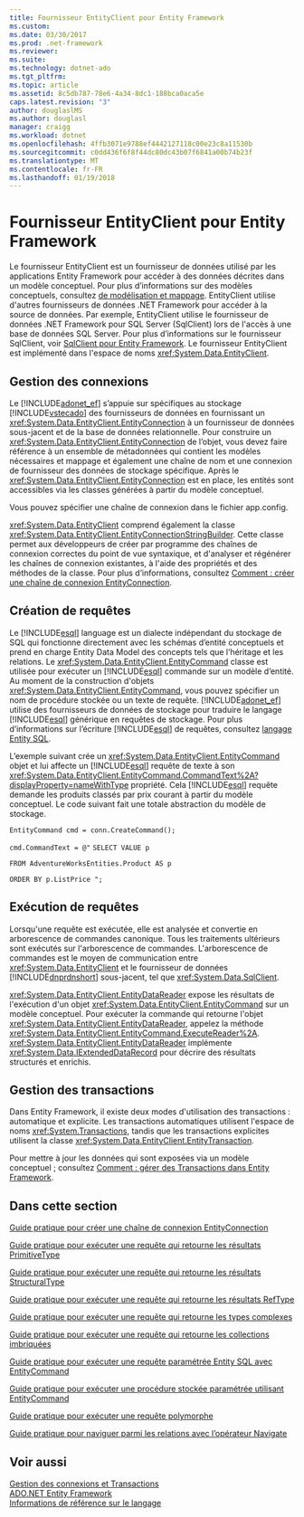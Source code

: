 ```yaml
---
title: Fournisseur EntityClient pour Entity Framework
ms.custom: 
ms.date: 03/30/2017
ms.prod: .net-framework
ms.reviewer: 
ms.suite: 
ms.technology: dotnet-ado
ms.tgt_pltfrm: 
ms.topic: article
ms.assetid: 8c5db787-78e6-4a34-8dc1-188bca0aca5e
caps.latest.revision: "3"
author: douglaslMS
ms.author: douglasl
manager: craigg
ms.workload: dotnet
ms.openlocfilehash: 4ffb3071e9788ef4442127118c00e23c8a11530b
ms.sourcegitcommit: c0dd436f6f8f44dc80dc43b07f6841a00b74b23f
ms.translationtype: MT
ms.contentlocale: fr-FR
ms.lasthandoff: 01/19/2018
---
```

# <a name="entityclient-provider-for-the-entity-framework"></a>Fournisseur EntityClient pour Entity Framework
Le fournisseur EntityClient est un fournisseur de données utilisé par les applications Entity Framework pour accéder à des données décrites dans un modèle conceptuel. Pour plus d’informations sur des modèles conceptuels, consultez [de modélisation et mappage](../../../../../docs/framework/data/adonet/ef/modeling-and-mapping.md). EntityClient utilise d'autres fournisseurs de données .NET Framework pour accéder à la source de données. Par exemple, EntityClient utilise le fournisseur de données .NET Framework pour SQL Server (SqlClient) lors de l'accès à une base de données SQL Server. Pour plus d’informations sur le fournisseur SqlClient, voir [SqlClient pour Entity Framework](../../../../../docs/framework/data/adonet/ef/sqlclient-for-the-entity-framework.md). Le fournisseur EntityClient est implémenté dans l'espace de noms <xref:System.Data.EntityClient>.  
  
## <a name="managing-connections"></a>Gestion des connexions  
 Le [!INCLUDE[adonet_ef](../../../../../includes/adonet-ef-md.md)] s’appuie sur spécifiques au stockage [!INCLUDE[vstecado](../../../../../includes/vstecado-md.md)] des fournisseurs de données en fournissant un <xref:System.Data.EntityClient.EntityConnection> à un fournisseur de données sous-jacent et de la base de données relationnelle. Pour construire un <xref:System.Data.EntityClient.EntityConnection> de l’objet, vous devez faire référence à un ensemble de métadonnées qui contient les modèles nécessaires et mappage et également une chaîne de nom et une connexion de fournisseur des données de stockage spécifique. Après le <xref:System.Data.EntityClient.EntityConnection> est en place, les entités sont accessibles via les classes générées à partir du modèle conceptuel.  
  
 Vous pouvez spécifier une chaîne de connexion dans le fichier app.config.  
  
 <xref:System.Data.EntityClient> comprend également la classe <xref:System.Data.EntityClient.EntityConnectionStringBuilder>. Cette classe permet aux développeurs de créer par programme des chaînes de connexion correctes du point de vue syntaxique, et d'analyser et régénérer les chaînes de connexion existantes, à l'aide des propriétés et des méthodes de la classe. Pour plus d’informations, consultez [Comment : créer une chaîne de connexion EntityConnection](../../../../../docs/framework/data/adonet/ef/how-to-build-an-entityconnection-connection-string.md).  
  
## <a name="creating-queries"></a>Création de requêtes  
 Le [!INCLUDE[esql](../../../../../includes/esql-md.md)] language est un dialecte indépendant du stockage de SQL qui fonctionne directement avec les schémas d’entité conceptuels et prend en charge Entity Data Model des concepts tels que l’héritage et les relations. Le <xref:System.Data.EntityClient.EntityCommand> classe est utilisée pour exécuter un [!INCLUDE[esql](../../../../../includes/esql-md.md)] commande sur un modèle d’entité. Au moment de la construction d'objets <xref:System.Data.EntityClient.EntityCommand>, vous pouvez spécifier un nom de procédure stockée ou un texte de requête. [!INCLUDE[adonet_ef](../../../../../includes/adonet-ef-md.md)] utilise des fournisseurs de données de stockage pour traduire le langage [!INCLUDE[esql](../../../../../includes/esql-md.md)] générique en requêtes de stockage. Pour plus d’informations sur l’écriture [!INCLUDE[esql](../../../../../includes/esql-md.md)] de requêtes, consultez [langage Entity SQL](../../../../../docs/framework/data/adonet/ef/language-reference/entity-sql-language.md).  
  
 L’exemple suivant crée un <xref:System.Data.EntityClient.EntityCommand> objet et lui affecte un [!INCLUDE[esql](../../../../../includes/esql-md.md)] requête de texte à son <xref:System.Data.EntityClient.EntityCommand.CommandText%2A?displayProperty=nameWithType> propriété. Cela [!INCLUDE[esql](../../../../../includes/esql-md.md)] requête demande les produits classés par prix courant à partir du modèle conceptuel. Le code suivant fait une totale abstraction du modèle de stockage.  
  
 `EntityCommand cmd = conn.CreateCommand();`  
  
 `cmd.CommandText = @"` `SELECT VALUE p`  
  
 `FROM AdventureWorksEntities.Product AS p`  
  
 `ORDER BY p.ListPrice ";`  
  
## <a name="executing-queries"></a>Exécution de requêtes  
 Lorsqu'une requête est exécutée, elle est analysée et convertie en arborescence de commandes canonique. Tous les traitements ultérieurs sont exécutés sur l'arborescence de commandes. L'arborescence de commandes est le moyen de communication entre <xref:System.Data.EntityClient> et le fournisseur de données [!INCLUDE[dnprdnshort](../../../../../includes/dnprdnshort-md.md)] sous-jacent, tel que <xref:System.Data.SqlClient>.  
  
 <xref:System.Data.EntityClient.EntityDataReader> expose les résultats de l'exécution d'un objet <xref:System.Data.EntityClient.EntityCommand> sur un modèle conceptuel. Pour exécuter la commande qui retourne l'objet <xref:System.Data.EntityClient.EntityDataReader>, appelez la méthode <xref:System.Data.EntityClient.EntityCommand.ExecuteReader%2A>. <xref:System.Data.EntityClient.EntityDataReader> implémente <xref:System.Data.IExtendedDataRecord> pour décrire des résultats structurés et enrichis.  
  
## <a name="managing-transactions"></a>Gestion des transactions  
 Dans Entity Framework, il existe deux modes d'utilisation des transactions : automatique et explicite. Les transactions automatiques utilisent l'espace de noms <xref:System.Transactions>, tandis que les transactions explicites utilisent la classe <xref:System.Data.EntityClient.EntityTransaction>.  
  
 Pour mettre à jour les données qui sont exposées via un modèle conceptuel ; consultez [Comment : gérer des Transactions dans Entity Framework](http://msdn.microsoft.com/library/4a55eb7f-f826-4a48-9df1-aebe2352ebef).  
  
## <a name="in-this-section"></a>Dans cette section  
 [Guide pratique pour créer une chaîne de connexion EntityConnection](../../../../../docs/framework/data/adonet/ef/how-to-build-an-entityconnection-connection-string.md)  
  
 [Guide pratique pour exécuter une requête qui retourne les résultats PrimitiveType](../../../../../docs/framework/data/adonet/ef/how-to-execute-a-query-that-returns-primitivetype-results.md)  
  
 [Guide pratique pour exécuter une requête qui retourne les résultats StructuralType](../../../../../docs/framework/data/adonet/ef/how-to-execute-a-query-that-returns-structuraltype-results.md)  
  
 [Guide pratique pour exécuter une requête qui retourne les résultats RefType](../../../../../docs/framework/data/adonet/ef/how-to-execute-a-query-that-returns-reftype-results.md)  
  
 [Guide pratique pour exécuter une requête qui retourne les types complexes](../../../../../docs/framework/data/adonet/ef/how-to-execute-a-query-that-returns-complex-types.md)  
  
 [Guide pratique pour exécuter une requête qui retourne les collections imbriquées](../../../../../docs/framework/data/adonet/ef/how-to-execute-a-query-that-returns-nested-collections.md)  
  
 [Guide pratique pour exécuter une requête paramétrée Entity SQL avec EntityCommand](../../../../../docs/framework/data/adonet/ef/how-to-execute-a-parameterized-entity-sql-query-using-entitycommand.md)  
  
 [Guide pratique pour exécuter une procédure stockée paramétrée utilisant EntityCommand](../../../../../docs/framework/data/adonet/ef/how-to-execute-a-parameterized-stored-procedure-using-entitycommand.md)  
  
 [Guide pratique pour exécuter une requête polymorphe](../../../../../docs/framework/data/adonet/ef/how-to-execute-a-polymorphic-query.md)  
  
 [Guide pratique pour naviguer parmi les relations avec l’opérateur Navigate](../../../../../docs/framework/data/adonet/ef/how-to-navigate-relationships-with-the-navigate-operator.md)  
  
## <a name="see-also"></a>Voir aussi  
 [Gestion des connexions et Transactions](http://msdn.microsoft.com/library/b6659d2a-9a45-4e98-acaa-d7a8029e5b99)  
 [ADO.NET Entity Framework](../../../../../docs/framework/data/adonet/ef/index.md)  
 [Informations de référence sur le langage](../../../../../docs/framework/data/adonet/ef/language-reference/index.md)

